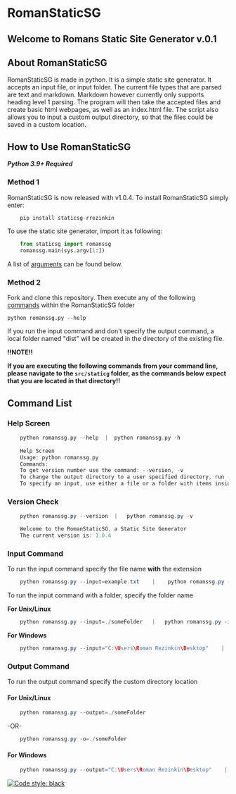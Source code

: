 # RomanStaticSG
## Welcome to Romans Static Site Generator v.0.1
## About RomanStaticSG
RomanStaticSG is made in python. It is a simple static site generator. It accepts an input file, or input folder. The current file types that are parsed are text and markdown. Markdown however currently only supports heading level 1 parsing. The program will then take the accepted files and create basic html webpages, as well as an index.html file. The script also allows you to input a custom output directory, so that the files could be saved in a custom location.

## How to Use RomanStaticSG
***Python 3.9+ Required***  
### Method 1
RomanStaticSG is now released with v1.0.4.
To install RomanStaticSG simply enter:  
```python
    pip install staticsg-rrezinkin
```
To use the static site generator, import it as following:  
```python
    from staticsg import romanssg
    romanssg.main(sys.argv[1:])
```
A list of [arguments](#command_list) can be found below.

### Method 2
Fork and clone this repository. Then execute any of the following [commands](#command_list) within the RomanStaticSG folder
    
    python romanssg.py --help

If you run the input command and don't specify the output command, a local folder named "dist" will be created in the directory of the existing file.  
  
**!!NOTE!!**  
  
**If you are executing the following commands from your command line, please navigate to the ```src/staticg``` folder, as the commands below expect that you are located in that directory!!**
## <a name="command_list"></a>Command List
### Help Screen 
```c
    python romanssg.py --help  |  python romanssg.py -h  
      
    Help Screen  
    Usage: python romanssg.py
    Commands:
    To get version number use the command: --version, -v
    To change the output directory to a user specified directory, run --output= or -o=
    To specify an input, use either a file or a folder with items inside of it
```
### Version Check
```java
    python romanssg.py --version  |   python romanssg.py -v

    Welcome to the RomanStaticSG, a Static Site Generator  
    The current version is: 1.0.4
```
### Input Command
To run the input command specify the file name **with** the extension  
```java
    python romanssg.py --input=example.txt    |    python romanssg.py --input=example.md
```

To run the input command with a folder, specify the folder name  
  
**For Unix/Linux**
```java
    python romanssg.py --input=./someFolder   |   python romanssg.py -i=./someFolder
```
**For Windows**
```java
    python romanssg.py --input="C:\Users\Roman Rezinkin\Desktop"    |   python romanssg.py -i="C:\Users\Roman Rezinkin\Desktop"
```
### Output Command
To run the output command specify the custom directory location  
  
#### For Unix/Linux
```java
    python romanssg.py --output=./someFolder
```
-OR-
```java
    python romanssg.py -o=./someFolder
```
#### For Windows
```java
    python romanssg.py --output="C:\Users\Roman Rezinkin\Desktop"    |   python romanssg.py -o="C:\Users\Roman Rezinkin\Desktop"
```
[![Code style: black](https://img.shields.io/badge/code%20style-black-000000.svg)](https://github.com/psf/black)
